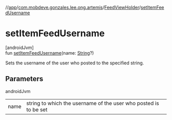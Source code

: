 //[app](../../../index.md)/[com.mobdeve.gonzales.lee.ong.artemis](../index.md)/[FeedViewHolder](index.md)/[setItemFeedUsername](set-item-feed-username.md)

# setItemFeedUsername

[androidJvm]\
fun [setItemFeedUsername](set-item-feed-username.md)(name: [String](https://kotlinlang.org/api/latest/jvm/stdlib/kotlin/-string/index.html)?)

Sets the username of the user who posted to the specified string.

## Parameters

androidJvm

| | |
|---|---|
| name | string to which the username of the user who posted is to be set |
